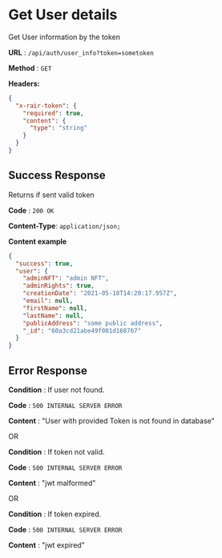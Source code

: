 # Get User details

Get User information by the token

**URL** : `/api/auth/user_info?token=sometoken`

**Method** : `GET`

**Headers:**

```json
{
  "x-rair-token": {
    "required": true,
    "content": {
      "type": "string"
    }
  }
}
```

## Success Response

Returns if sent valid token

**Code** : `200 OK`

**Content-Type**: `application/json;`

**Content example**

```json
{
  "success": true,
  "user": {
    "adminNFT": "admin NFT",
    "adminRights": true,
    "creationDate": "2021-05-18T14:20:17.957Z",
    "email": null,
    "firstName": null,
    "lastName": null,
    "publicAddress": "some public address",
    "_id": "60a3cd21abe49f001d168767"
  }
}
```

## Error Response

**Condition** : If user not found.

**Code** : `500 INTERNAL SERVER ERROR`

**Content** : "User with provided Token is not found in database"

OR

**Condition** : If token not valid.

**Code** : `500 INTERNAL SERVER ERROR`

**Content** : "jwt malformed"

OR

**Condition** : If token expired.

**Code** : `500 INTERNAL SERVER ERROR`

**Content** : "jwt expired"
